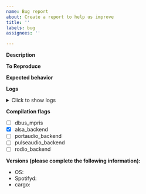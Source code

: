 ```yaml
---
name: Bug report
about: Create a report to help us improve
title: ''
labels: bug
assignees: ''

---
```


**Description**
<!-- A clear and concise description of what the bug is -->

**To Reproduce**
<!-- Steps to reproduce the behavior:
1. Go to '...'
2. Click on '....'
3. Scroll down to '....'
4. See error -->

**Expected behavior**
<!-- A clear and concise description of what you expected to happen (if applicable) -->

**Logs**
<details><summary>Click to show logs</summary>

```
<!-- PLEASE PASTE YOUR LOGS BELOW THIS LINE WHEN REPORTING BUGS. Make sure to run spotifyd using the `--verbose` flag -->
<!-- They have to be betwenn the `/summary` and the `/details` HTML tags, and inside the backticks '`' -->  
```

</details>

<!-- if you compiled spotifyd yourself. Alsa backend enabled by default unless compiled with the `--no-default-features` flag -->
**Compilation flags** 
- [ ] dbus_mpris
- [x] alsa_backend
- [ ] portaudio_backend
- [ ] pulseaudio_backend
- [ ] rodio_backend

**Versions (please complete the following information):**
<!-- DO NOT use words like `latest`. Please specify the exact version/commit hash -->
- OS: <!-- e.g. Ubuntu 18.04 LTS, Windows 10 -->
- Spotifyd: <!-- commit hash or release version -->
- cargo: <!-- cargo --version -->

<!-- **Additional context**
Add any other context about the problem here. -->
